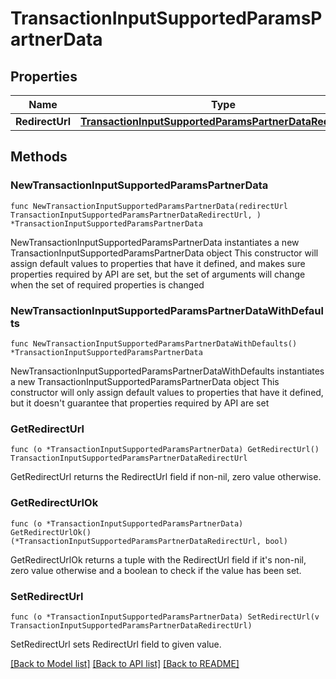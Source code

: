 # TransactionInputSupportedParamsPartnerData

## Properties

| Name            | Type                                                                                                                  | Description | Notes |
| --------------- | --------------------------------------------------------------------------------------------------------------------- | ----------- | ----- |
| **RedirectUrl** | [**TransactionInputSupportedParamsPartnerDataRedirectUrl**](TransactionInputSupportedParamsPartnerDataRedirectUrl.md) |             |       |

## Methods

### NewTransactionInputSupportedParamsPartnerData

`func NewTransactionInputSupportedParamsPartnerData(redirectUrl TransactionInputSupportedParamsPartnerDataRedirectUrl, ) *TransactionInputSupportedParamsPartnerData`

NewTransactionInputSupportedParamsPartnerData instantiates a new TransactionInputSupportedParamsPartnerData object This constructor will assign default values to properties that have it defined, and makes sure properties required by API are set, but the set of arguments will change when the set of required properties is changed

### NewTransactionInputSupportedParamsPartnerDataWithDefaults

`func NewTransactionInputSupportedParamsPartnerDataWithDefaults() *TransactionInputSupportedParamsPartnerData`

NewTransactionInputSupportedParamsPartnerDataWithDefaults instantiates a new TransactionInputSupportedParamsPartnerData object This constructor will only assign default values to properties that have it defined, but it doesn't guarantee that properties required by API are set

### GetRedirectUrl

`func (o *TransactionInputSupportedParamsPartnerData) GetRedirectUrl() TransactionInputSupportedParamsPartnerDataRedirectUrl`

GetRedirectUrl returns the RedirectUrl field if non-nil, zero value otherwise.

### GetRedirectUrlOk

`func (o *TransactionInputSupportedParamsPartnerData) GetRedirectUrlOk() (*TransactionInputSupportedParamsPartnerDataRedirectUrl, bool)`

GetRedirectUrlOk returns a tuple with the RedirectUrl field if it's non-nil, zero value otherwise and a boolean to check if the value has been set.

### SetRedirectUrl

`func (o *TransactionInputSupportedParamsPartnerData) SetRedirectUrl(v TransactionInputSupportedParamsPartnerDataRedirectUrl)`

SetRedirectUrl sets RedirectUrl field to given value.

[\[Back to Model list\]](./#documentation-for-models) [\[Back to API list\]](./#documentation-for-api-endpoints) [\[Back to README\]](./)
